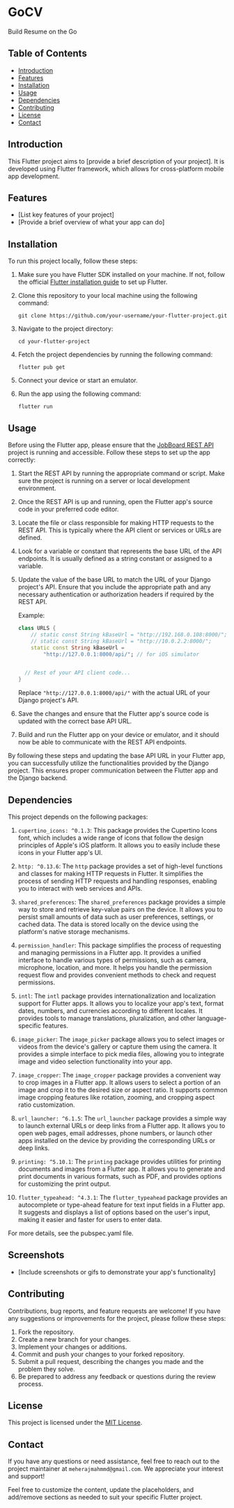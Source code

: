# GoCV

Build Resume on the Go

## Table of Contents

-   [Introduction](#introduction)
-   [Features](#features)
-   [Installation](#installation)
-   [Usage](#usage)
-   [Dependencies](#dependencies)
-   [Contributing](#contributing)
-   [License](#license)
-   [Contact](#contact)

## Introduction

This Flutter project aims to [provide a brief description of your project]. It is developed using Flutter framework, which allows for cross-platform mobile app development.

## Features

-   [List key features of your project]
-   [Provide a brief overview of what your app can do]

## Installation

To run this project locally, follow these steps:

1. Make sure you have Flutter SDK installed on your machine. If not, follow the official [Flutter installation guide](https://flutter.dev/docs/get-started/install) to set up Flutter.
2. Clone this repository to your local machine using the following command:
    ```shell
    git clone https://github.com/your-username/your-flutter-project.git
    ```
3. Navigate to the project directory:
    ```shell
    cd your-flutter-project
    ```
4. Fetch the project dependencies by running the following command:
    ```shell
    flutter pub get
    ```
5. Connect your device or start an emulator.

6. Run the app using the following command:

    ```shell
    flutter run
    ```

## Usage

Before using the Flutter app, please ensure that the [JobBoard REST API](https://github.com/MeherajUlMahmmud/JobBoardAPI) project is running and accessible. Follow these steps to set up the app correctly:

1. Start the REST API by running the appropriate command or script. Make sure the project is running on a server or local development environment.

2. Once the REST API is up and running, open the Flutter app's source code in your preferred code editor.

3. Locate the file or class responsible for making HTTP requests to the REST API. This is typically where the API client or services or URLs are defined.

4. Look for a variable or constant that represents the base URL of the API endpoints. It is usually defined as a string constant or assigned to a variable.

5. Update the value of the base URL to match the URL of your Django project's API. Ensure that you include the appropriate path and any necessary authentication or authorization headers if required by the REST API.

    Example:

    ```dart
    class URLS {
    	// static const String kBaseUrl = "http://192.168.0.108:8000/";
    	// static const String kBaseUrl = "http://10.0.2.2:8000/";
    	static const String kBaseUrl =
    		"http://127.0.0.1:8000/api/"; // for iOS simulator


      // Rest of your API client code...
    }
    ```

    Replace `"http://127.0.0.1:8000/api/"` with the actual URL of your Django project's API.

6. Save the changes and ensure that the Flutter app's source code is updated with the correct base API URL.

7. Build and run the Flutter app on your device or emulator, and it should now be able to communicate with the REST API endpoints.

By following these steps and updating the base API URL in your Flutter app, you can successfully utilize the functionalities provided by the Django project. This ensures proper communication between the Flutter app and the Django backend.

## Dependencies

This project depends on the following packages:

1. `cupertino_icons: ^0.1.3`: This package provides the Cupertino Icons font, which includes a wide range of icons that follow the design principles of Apple's iOS platform. It allows you to easily include these icons in your Flutter app's UI.

2. `http: ^0.13.6`: The `http` package provides a set of high-level functions and classes for making HTTP requests in Flutter. It simplifies the process of sending HTTP requests and handling responses, enabling you to interact with web services and APIs.

3. `shared_preferences`: The `shared_preferences` package provides a simple way to store and retrieve key-value pairs on the device. It allows you to persist small amounts of data such as user preferences, settings, or cached data. The data is stored locally on the device using the platform's native storage mechanisms.

4. `permission_handler`: This package simplifies the process of requesting and managing permissions in a Flutter app. It provides a unified interface to handle various types of permissions, such as camera, microphone, location, and more. It helps you handle the permission request flow and provides convenient methods to check and request permissions.

5. `intl`: The `intl` package provides internationalization and localization support for Flutter apps. It allows you to localize your app's text, format dates, numbers, and currencies according to different locales. It provides tools to manage translations, pluralization, and other language-specific features.

6. `image_picker`: The `image_picker` package allows you to select images or videos from the device's gallery or capture them using the camera. It provides a simple interface to pick media files, allowing you to integrate image and video selection functionality into your app.

7. `image_cropper`: The `image_cropper` package provides a convenient way to crop images in a Flutter app. It allows users to select a portion of an image and crop it to the desired size or aspect ratio. It supports common image cropping features like rotation, zooming, and cropping aspect ratio customization.

8. `url_launcher: ^6.1.5`: The `url_launcher` package provides a simple way to launch external URLs or deep links from a Flutter app. It allows you to open web pages, email addresses, phone numbers, or launch other apps installed on the device by providing the corresponding URLs or deep links.

9. `printing: ^5.10.1`: The `printing` package provides utilities for printing documents and images from a Flutter app. It allows you to generate and print documents in various formats, such as PDF, and provides options for customizing the print output.

10. `flutter_typeahead: ^4.3.1`: The `flutter_typeahead` package provides an autocomplete or type-ahead feature for text input fields in a Flutter app. It suggests and displays a list of options based on the user's input, making it easier and faster for users to enter data.

For more details, see the pubspec.yaml file.

## Screenshots

-   [Include screenshots or gifs to demonstrate your app's functionality]

## Contributing

Contributions, bug reports, and feature requests are welcome! If you have any suggestions or improvements for the project, please follow these steps:

1. Fork the repository.
2. Create a new branch for your changes.
3. Implement your changes or additions.
4. Commit and push your changes to your forked repository.
5. Submit a pull request, describing the changes you made and the problem they solve.
6. Be prepared to address any feedback or questions during the review process.

## License

This project is licensed under the [MIT License](LICENSE).

## Contact

If you have any questions or need assistance, feel free to reach out to the project maintainer at `meherajmahmmd@gmail.com`. We appreciate your interest and support!

Feel free to customize the content, update the placeholders, and add/remove sections as needed to suit your specific Flutter project.
